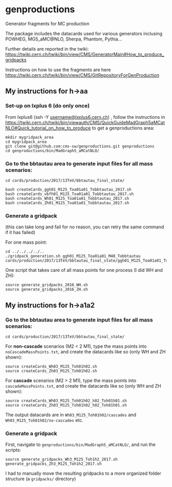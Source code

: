 # genproductions
Generator fragments for MC production

The package includes the datacards used for various generators inclusing POWHEG, MG5_aMC@NLO, Sherpa, Phantom, Pythia...

Further details are reported in the twiki: https://twiki.cern.ch/twiki/bin/view/CMS/GeneratorMain#How_to_produce_gridpacks

Instructions on how to use the fragments are here https://twiki.cern.ch/twiki/bin/view/CMS/GitRepositoryForGenProduction

## My instructions for h->aa
### Set-up on lxplus 6 (do only once)
From lxplus6 (ssh -Y username@lxplus6.cern.ch) , follow the instructions in https://twiki.cern.ch/twiki/bin/viewauth/CMS/QuickGuideMadGraph5aMCatNLO#Quick_tutorial_on_how_to_produce to get a genproductions area:
```
mkdir mygridpack_area
cd mygridpack_area
git clone git@github.com:cms-sw/genproductions.git genproductions
cd genproductions/bin/MadGraph5_aMCatNLO/
```

### Go to the bbtautau area to generate input files for all mass scenarios:

```
cd cards/production/2017/13TeV/bbtautau_final_state/
```

```
bash createCards_ggh01_M125_Toa01a01_Tobbtautau_2017.sh
bash createCards_vbfh01_M125_Toa01a01_Tobbtautau_2017.sh
bash createCards_Wh01_M125_Toa01a01_Tobbtautau_2017.sh
bash createCards_Zh01_M125_Toa01a01_Tobbtautau_2017.sh
```

### Generate a gridpack
(this can take long and fail for no reason, you can retry the same command if it has failed)

For one mass point:
```
cd ../../../../..
./gridpack_generation.sh ggh01_M125_Toa01a01_M40_Tobbtautau cards/production/2017/13TeV/bbtautau_final_state/ggh01_M125_Toa01a01_Tobbtautau/ggh01_M125_Toa01a01_M40_Tobbtautau
```

One script that takes care of all mass points for one process (I did WH and ZH):
```
source generate_gridpacks_2016_WH.sh
source generate_gridpacks_2016_ZH.sh
```

## My instructions for h->a1a2

### Go to the bbtautau area to generate input files for all mass scenarios:
```
cd cards/production/2017/13TeV/bbtautau_final_state/
```

For **non-cascade** scenarios (M2 < 2 M1), type the mass points into `noCascadeMassPoints.txt`, 
and create the datacards like so (only WH and ZH shown):
```
source createCards_Wh03_M125_Toh01h02.sh
source createCards_Zh03_M125_Toh01h02.sh
```

For **cascade** scenarios (M2 > 2 M1), type the mass points into `cascadeMassPoints.txt`,
and create the datacards like so (only WH and ZH shown):
```
source createCards_Wh03_M125_Toh01h02_h02_Toh01h01.sh
source createCards_Zh03_M125_Toh01h02_h02_Toh01h01.sh
```

The output datacards are in `Wh03_M125_Toh01h02/cascades` and `Wh03_M125_Toh01h02/no-cascades` etc.


### Generate a gridpack 

First, navigate to `genproductions/bin/MadGraph5_aMCatNLO/`, and run the scripts:

```
source generate_gridpacks_Wh3_M125_Toh1h2_2017.sh
generate_gridpacks_Zh3_M125_Toh1h2_2017.sh
```

I had to manually move the resulting gridpacks to a more organized folder structure (a `gridpacks/` directory)